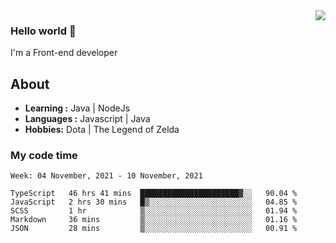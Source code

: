 <img align='right' src="https://github-readme-stats.vercel.app/api?username=jumodada&show_icons=true&theme=vue">

### Hello world 👋

I'm a Front-end developer 
    
## About
-  **Learning :** Java | NodeJs
-  **Languages :** Javascript | Java
-  **Hobbies:** Dota | The Legend of Zelda

### My code time

<!--START_SECTION:waka-->
```text
Week: 04 November, 2021 - 10 November, 2021

TypeScript   46 hrs 41 mins  ██████████████████████▓░░   90.04 % 
JavaScript   2 hrs 30 mins   █▒░░░░░░░░░░░░░░░░░░░░░░░   04.85 % 
SCSS         1 hr            ▒░░░░░░░░░░░░░░░░░░░░░░░░   01.94 % 
Markdown     36 mins         ▒░░░░░░░░░░░░░░░░░░░░░░░░   01.16 % 
JSON         28 mins         ▒░░░░░░░░░░░░░░░░░░░░░░░░   00.91 % 
```
<!--END_SECTION:waka-->

